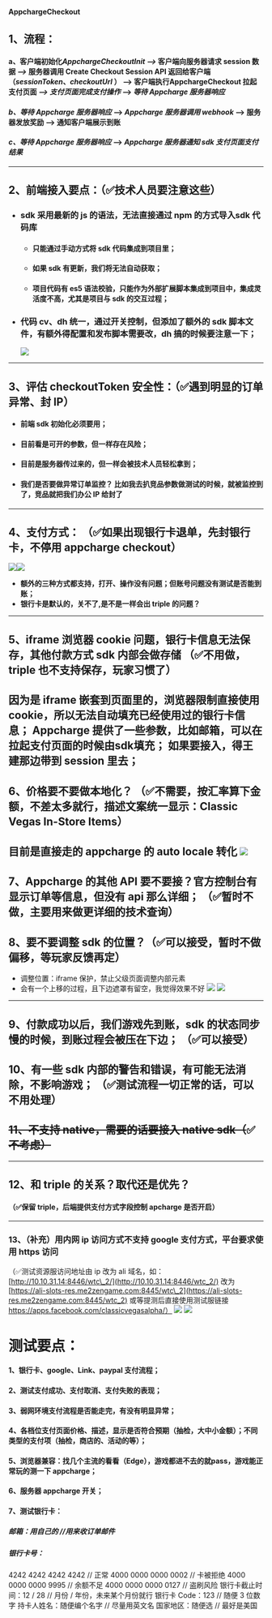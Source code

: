 **AppchargeCheckout**

## 1、流程：

#### a、客户端初始化*AppchargeCheckoutInit —\>* 客户端向服务器请求 session 数据  *—\>* 服务器调用 Create Checkout Session API 返回给客户端（*sessionToken*、*checkoutUrl* ） —\> 客户端执行AppchargeCheckout 拉起支付页面 *—\> 支付页面完成支付操作* —\> *等待 Appcharge 服务器响应*

#### *b、等待 Appcharge 服务器响应*  —\> *Appcharge 服务器调用 webhook* —\> 服务器发放奖励 —\> 通知客户端展示到账

#### *c、等待 Appcharge 服务器响应* —\> *Appcharge 服务器通知 sdk 支付页面支付结果*

---

## 2、前端接入要点：（✅技术人员要注意这些）

* ### sdk 采用最新的 js 的语法，无法直接通过 npm 的方式导入sdk 代码库

  * #### 只能通过手动方式将 sdk 代码集成到项目里；
  * #### 如果 sdk 有更新，我们将无法自动获取；
  * #### 项目代码有 es5 语法校验，只能作为外部扩展脚本集成到项目中，集成灵活度不高，尤其是项目与 sdk 的交互过程；
* ### 代码 cv、dh 统一，通过开关控制，但添加了额外的 sdk 脚本文件，有额外得配置和发布脚本需要改，dh 搞的时候要注意一下；

  ![][image1]

---

## 3、评估  checkoutToken 安全性：（✅遇到明显的订单异常、封 IP）

* #### 前端 sdk 初始化必须要用；
* #### 目前看是可开的参数，但一样存在风险；
* #### 目前是服务器传过来的，但一样会被技术人员轻松拿到；
* #### 我们是否要做异常订单监控？   比如我去扒竞品参数做测试的时候，就被监控到了，竞品就把我们办公 IP 给封了

---

## 4、支付方式： （✅如果出现银行卡退单，先封银行卡，不停用 appcharge checkout）

![][image2]![][image3]

* **额外的三种方式都支持，打开、操作没有问题；但账号问题没有测试是否能到账；**
* **银行卡是默认的，关不了,是不是一样会出 triple 的问题？**

---

## 5、iframe 浏览器 cookie 问题，银行卡信息无法保存，其他付款方式 sdk 内部会做存储	（✅不用做，triple 也不支持保存，玩家习惯了）

因为是 iframe 嵌套到页面里的，浏览器限制直接使用 cookie，所以无法自动填充已经使用过的银行卡信息；
Appcharge 提供了一些参数，比如邮箱，可以在拉起支付页面的时候由sdk填充；
如果要接入，得王建那边带到 session 里去；
-----------------------------------------------------------------------------------------------------------------------------------------------------------------------------------------------------------------

## 6、价格要不要做本地化？ （✅不需要，按汇率算下金额，不差太多就行，描述文案统一显示：Classic Vegas In-Store Items）

目前是直接走的 appcharge 的 auto locale 转化
![][image4]
-------------------------------------------------------

## 7、Appcharge 的其他 API 要不要接？官方控制台有显示订单等信息，但没有 api 那么详细； （✅暂时不做，主要用来做更详细的技术查询）

## 8、要不要调整 sdk 的位置？（✅可以接受，暂时不做偏移，等玩家反馈再定）

* 调整位置：iframe 保护，禁止父级页面调整内部元素
* 会有一个上移的过程，且下边遮罩有留空，我觉得效果不好
  ![][image6]
  ![][image7]

---

## 9、付款成功以后，我们游戏先到账，sdk 的状态同步慢的时候，到账过程会被压在下边； （✅可以接受）

## 10、有一些 sdk 内部的警告和错误，有可能无法消除，不影响游戏； 	（✅测试流程一切正常的话，可以不用处理）

## ~~11、不支持 native，需要的话要接入 native sdk（~~✅~~不考虑）~~

---

## 12、和 triple 的关系？取代还是优先？

#### （✅保留 triple，后端提供支付方式字段控制 apcharge 是否开启）

---

### 13、（补充）用内网 ip 访问方式不支持 google 支付方式，平台要求使用 https 访问

（✅测试资源服访问地址由 ip 改为 ali 域名，如：[http://10.10.31.14:8446/wtc\_2/](http://10.10.31.14:8446/wtc_2/)
改为 [https://ali-slots-res.me2zengame.com:8445/wtc\_2](https://ali-slots-res.me2zengame.com:8445/wtc_2)
或等提测后直接使用测试服链接 https://apps.facebook.com/classicvegasalpha/）
![][image11]
![][image12]

# 测试要点：

#### 1、银行卡、google、Link、paypal 支付流程；

#### 2、测试支付成功、支付取消、支付失败的表现；

#### 3、弱网环境支付流程是否能走完，有没有明显异常；

#### 4、各档位支付页面价格、描述，显示是否符合预期（抽检，大中小金额）；不同类型的支付项（抽检，商店的、活动的等）；

#### 5、浏览器兼容：找几个主流的看看（Edge），游戏都进不去的就pass，游戏能正常玩的测一下 appcharge；

#### 6、服务器 appcharge 开关；

#### 7、测试银行卡：

##### 邮箱：用自己的			//用来收订单邮件

##### 银行卡号：

4242 4242 4242 4242   		// 正常
4000 0000 0000 0002  		// 卡被拒绝
4000 0000 0000 9995  		// 余额不足
4000 0000 0000 0127   		// 盗刷风险
银行卡截止时间：12 / 28  	// 月份 / 年份，未来某个月份就行
银行卡 Code：123		// 随便 3 位数字
持卡人姓名：随便编个名字	// 尽量用英文名
国家地区：随便选		// 最好是美国


[image1]: http://localhost:5173/WTC-Docs/assets/4cdf0b38f6909214a220302e2c552f08.png
[image2]: http://localhost:5173/WTC-Docs/assets/e2af9fdcd99078d0b93f7e3ce43c9567.png
[image3]: http://localhost:5173/WTC-Docs/assets/2299ea35564ba3d0e16fba76f307262a.png
[image4]: http://localhost:5173/WTC-Docs/assets/3ae7fc6d5c2d0eb336ab67fbd17be3c5.png
[image5]: http://localhost:5173/WTC-Docs/assets/edff7d36917e1a49d756255be2a2efc0.png
[image6]: http://localhost:5173/WTC-Docs/assets/53fd38f104998c0811deb96691b40943.png
[image7]: http://localhost:5173/WTC-Docs/assets/b9146d933c2ac1230b22df480fcb5d50.png
[image8]: http://localhost:5173/WTC-Docs/assets/474a018e31bd8be4b57b602cf212d653.png
[image9]: http://localhost:5173/WTC-Docs/assets/ac7a05473c1f317a94de9a262c1f6f25.png
[image10]: http://localhost:5173/WTC-Docs/assets/4ea82c352a2a3bcd04cbe0c573e58c48.png
[image11]: http://localhost:5173/WTC-Docs/assets/26c70241ef3868700675407c6ee9eb6a.png
[image12]: http://localhost:5173/WTC-Docs/assets/ad4f081ff6d5205d7c16e5c44834c25a.png

